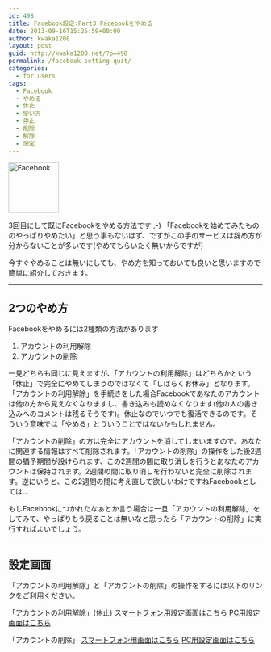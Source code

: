 ```yaml
---
id: 498
title: Facebook設定:Part3 Facebookをやめる
date: 2013-09-16T15:25:59+00:00
author: kwaka1208
layout: post
guid: http://kwaka1208.net/?p=498
permalink: /facebook-setting-quit/
categories:
  - for users
tags:
  - Facebook
  - やめる
  - 休止
  - 使い方
  - 停止
  - 削除
  - 解除
  - 設定
---
```

<img src="http://kwaka1208.net/wp-content/uploads/2013/09/FB-f-Logo__blue_100.png" alt="Facebook" width="100" height="100" class="alignnone size-full wp-image-497" />

3回目にして既にFacebookをやめる方法です ;-)
「Facebookを始めてみたもののやっぱりやめたい」と思う事もないはず、ですがこの手のサービスは辞め方が分からないことが多いです(やめてもらいたく無いからですが)

今すぐやめることは無いにしても、やめ方を知っておいても良いと思いますので簡単に紹介しておきます。

<hr>
<h2>2つのやめ方</h2>
Facebookをやめるには2種類の方法があります

<ol>
<li>アカウントの利用解除</li>
<li>アカウントの削除</li>
</ol>

一見どちらも同じに見えますが、「アカウントの利用解除」はどちらかという「休止」で完全にやめてしまうのではなくて「しばらくお休み」となります。「アカウントの利用解除」を手続きをした場合Facebookであなたのアカウントは他の方から見えなくなりますし、書き込みも読めなくなります(他の人の書き込みへのコメントは残るそうです)。休止なのでいつでも復活できるのです。そういう意味では「やめる」とういうことではないかもしれません。

「アカウントの削除」の方は完全にアカウントを消してしまいますので、あなたに関連する情報はすべて削除されます。「アカウントの削除」の操作をした後2週間の猶予期間が設けられます、この2週間の間に取り消しを行うとあなたのアカウントは保持されます。2週間の間に取り消しを行わないと完全に削除されます。逆にいうと、この2週間の間に考え直して欲しいわけですねFacebookとしては...

もしFacebookにつかれたなぁとか言う場合は一旦「アカウントの利用解除」をしてみて、やっぱりもう戻ることは無いなと思ったら「アカウントの削除」に実行すればよいでしょう。

<hr>
<h2>設定画面</h2>
「アカウントの利用解除」と「アカウントの削除」の操作をするには以下のリンクをご利用ください。

「アカウントの利用解除」(休止)
<a href="https://m.facebook.com/deactivate.php">スマートフォン用設定画面はこちら</a>
<a href="https://www.facebook.com/deactivate.php">PC用設定画面はこちら</a>

「アカウントの削除」
<a href="https://m.facebook.com/account/delete/">スマートフォン用画面はこちら</a>
<a href="https://www.facebook.com/help/delete_account">PC用設定画面はこちら</a>
